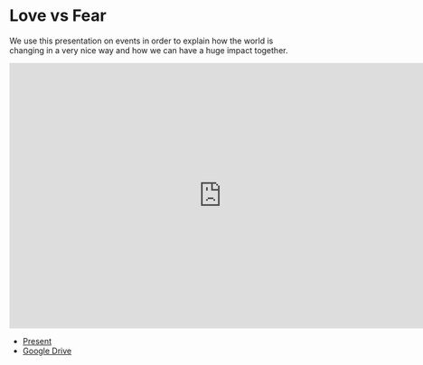 
# Love vs Fear

We use this presentation on events in order to explain how the world is changing in a very nice way and how we can have a huge impact together.

<iframe src="https://docs.google.com/presentation/d/e/2PACX-1vQS94g1hZNOMTsIqtYCo1ZapQXkTcUw51F2yQiKusSLrJCZMQRkSuhrNTPlcry68w4pbFsBlso5f4pp/embed?start=false&loop=false&delayms=10000" frameborder="0" width="750" height="470" allowfullscreen="true" mozallowfullscreen="true" webkitallowfullscreen="true"></iframe>

- [Present](http://love_fear_slides.threefold.me)
- [Google Drive](https://docs.google.com/presentation/d/1VYk9S1yP4T6J7Z8cJLru6FloMe5yIMRMW7Zj0pwR4bA/edit?usp=drive_web&ouid=101460153806293923139)